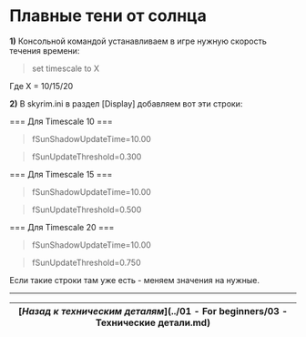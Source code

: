 # Плавные тени от солнца

**1)** Консольной командой устанавливаем в игре нужную скорость течения времени:

> set timescale to X

Где X = 10/15/20

**2)** В skyrim.ini в раздел [Display] добавляем вот эти строки:

=== Для Timescale 10 ===

> fSunShadowUpdateTime=10.00

> fSunUpdateThreshold=0.300

=== Для Timescale 15 ===

> fSunShadowUpdateTime=10.00

> fSunUpdateThreshold=0.500

=== Для Timescale 20 ===

> fSunShadowUpdateTime=10.00

> fSunUpdateThreshold=0.750

Если такие строки там уже есть - меняем значения на нужные.

------

|[*Назад к техническим деталям*](../01 - For beginners/03 - Технические детали.md)|
|:---:|
